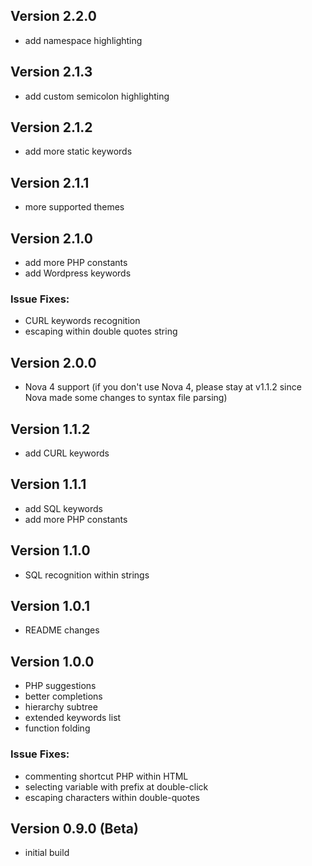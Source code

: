 ## Version 2.2.0

- add namespace highlighting 

## Version 2.1.3

- add custom semicolon highlighting

## Version 2.1.2

- add more static keywords

## Version 2.1.1

- more supported themes

## Version 2.1.0

- add more PHP constants
- add Wordpress keywords

### Issue Fixes:

- CURL keywords recognition
- escaping within double quotes string

## Version 2.0.0

- Nova 4 support 
(if you don't use Nova 4, please stay at v1.1.2 since Nova made some changes to syntax file parsing)

## Version 1.1.2

- add CURL keywords

## Version 1.1.1

- add SQL keywords
- add more PHP constants

## Version 1.1.0

- SQL recognition within strings

## Version 1.0.1

- README changes

## Version 1.0.0 

- PHP suggestions
- better completions
- hierarchy subtree
- extended keywords list
- function folding

### Issue Fixes:

- commenting shortcut PHP within HTML 
- selecting variable with prefix at double-click
- escaping characters within double-quotes

## Version 0.9.0 (Beta)

- initial build